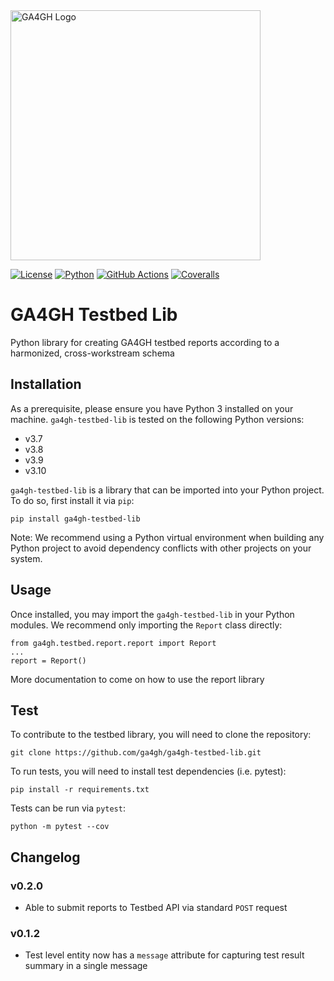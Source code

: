 <img src="https://www.ga4gh.org/wp-content/themes/ga4gh/dist/assets/svg/logos/logo-full-color.svghttps://www.ga4gh.org/wp-content/themes/ga4gh/dist/assets/svg/logos/logo-full-color.svg" alt="GA4GH Logo" style="width: 400px;"/>

[![License](https://img.shields.io/badge/License-Apache%202.0-blue.svg?style=flat-square)](https://opensource.org/licenses/Apache-2.0)
[![Python](https://img.shields.io/badge/python-3.7|3.8|3.9|3.10-blue.svg?style=flat-square)](https://www.python.org/)
[![GitHub Actions](https://img.shields.io/github/workflow/status/ga4gh/ga4gh-testbed-lib/Test/main?style=flat-square)](https://github.com/ga4gh/ga4gh-testbed-lib/actions)
[![Coveralls](https://img.shields.io/coveralls/github/ga4gh/ga4gh-testbed-lib/main?style=flat-square)](https://coveralls.io/github/ga4gh/ga4gh-testbed-lib)

# GA4GH Testbed Lib

Python library for creating GA4GH testbed reports according to a harmonized, cross-workstream schema

## Installation

As a prerequisite, please ensure you have Python 3 installed on your machine.
`ga4gh-testbed-lib` is tested on the following Python versions:
* v3.7
* v3.8
* v3.9
* v3.10

`ga4gh-testbed-lib` is a library that can be imported into your Python project.
To do so, first install it via `pip`:

```
pip install ga4gh-testbed-lib
```

Note: We recommend using a Python virtual environment when building any Python project to avoid dependency conflicts with other projects on your system.

## Usage

Once installed, you may import the `ga4gh-testbed-lib` in your Python modules. We recommend only importing the `Report` class directly: 
```
from ga4gh.testbed.report.report import Report
...
report = Report()
```

More documentation to come on how to use the report library

## Test

To contribute to the testbed library, you will need to clone the repository:
```
git clone https://github.com/ga4gh/ga4gh-testbed-lib.git
```

To run tests, you will need to install test dependencies (i.e. pytest):
```
pip install -r requirements.txt
```

Tests can be run via `pytest`:
```
python -m pytest --cov
```

## Changelog

### v0.2.0
* Able to submit reports to Testbed API via standard `POST` request

### v0.1.2
* Test level entity now has a `message` attribute for capturing test result summary in a single message
